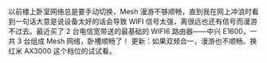 以前楼上卧室网络总是要手动切换，Mesh 漫游不够顺畅，直到我在网上冲浪时看到一句话大意是说设备太好的话会导致 WIFI 信号太强，离很远也还有信号而漫游不过去。最近买了 2 台电信宽带送的最基础的 WIFI6 路由器——中兴 E1600，一共 3 台组成 Mesh 网络，卧槽顺畅了！
  更新：如果双频合一，漫游也不顺畅。换红米 AX3000 这个档位的试试看。
